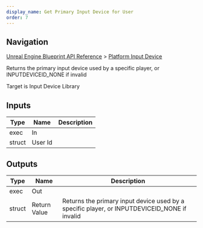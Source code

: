 ```yaml
---
display_name: Get Primary Input Device for User
order: 7
---
```

## Navigation

[Unreal Engine Blueprint API Reference](https://dev.epicgames.com/documentation/en-us/unreal-engine/BlueprintAPI) > [Platform Input Device](https://dev.epicgames.com/documentation/en-us/unreal-engine/BlueprintAPI/PlatformInputDevice)

Returns the primary input device used by a specific player, or INPUTDEVICEID_NONE if invalid

Target is Input Device Library

## Inputs

| Type | Name | Description |
| --- | --- | --- |
| exec | In |  |
| struct | User Id |  |

## Outputs

| Type | Name | Description |
| --- | --- | --- |
| exec | Out |  |
| struct | Return Value | Returns the primary input device used by a specific player, or INPUTDEVICEID_NONE if invalid |
